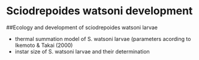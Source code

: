 # Sciodrepoides watsoni development
##Ecology and development of sciodrepoides watsoni larvae

* thermal summation model of S. watsoni larvae (parameters acording to Ikemoto & Takai (2000)
* instar size of S. watsoni larvae and their determination

